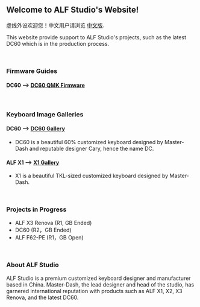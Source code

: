 ## Welcome to ALF Studio's Website! 

虚线外设欢迎您！中文用户请浏览 [中文版](/doc/chinese_site.md).

This website provide support to ALF Studio's projects, such as the latest DC60 which is in the production process. 

<br>

### Firmware Guides
#### DC60 --> [DC60 QMK Firmware](/doc/dc60_firmware.md)

<br>



### Keyboard Image Galleries

#### DC60 --> [DC60 Gallery](/doc/dc60_gallery.md)
* DC60 is a beautiful 60% customized keyboard designed by Master-Dash and reputable designer Cary, hence the name DC. 

#### ALF X1 --> [X1 Gallery](/doc/x1_gallery.md)
* X1 is a beautiful TKL-sized customized keyboard designed by Master-Dash. 

<br>

### Projects in Progress

* ALF X3 Renova (R1, GB Ended)
* DC60 (R2，GB Ended)
* ALF F62-PE (R1，GB Open)

<br>

### About ALF Studio

ALF Studio is a premium customized keyboard designer and manufacturer based in China. Master-Dash, the lead designer and head of the studio, has garnered international reputation with products such as ALF X1, X2, X3 Renova, and the latest DC60.
